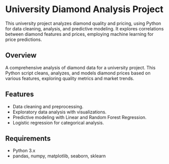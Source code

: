 # University Diamond Analysis Project
This university project analyzes diamond quality and pricing, using Python for data cleaning, analysis, and predictive modeling. It explores correlations between diamond features and prices, employing machine learning for price predictions.

## Overview
A comprehensive analysis of diamond data for a university project. This Python script cleans, analyzes, and models diamond prices based on various features, exploring quality metrics and market trends.

## Features
- Data cleaning and preprocessing.
- Exploratory data analysis with visualizations.
- Predictive modeling with Linear and Random Forest Regression.
- Logistic regression for categorical analysis.

## Requirements
- Python 3.x
- pandas, numpy, matplotlib, seaborn, sklearn

